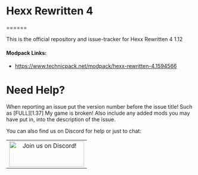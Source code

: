 # Hexx Rewritten 4
======

This is the official repository and issue-tracker for Hexx Rewritten 4 1.12
    
#### Modpack Links: 
+ https://www.technicpack.net/modpack/hexx-rewritten-4.1594566  
  
Need Help?
======
When reporting an issue put the version number before the issue title! Such as [FULL][1.37] My game is broken! Also include any added mods you may have put in, into the description of the issue. 
 
You can also find us on Discord for help or just to chat:   
  
|              |
|:------------:|
|<a href="https://discord.gg/enrpMDd"><img src="https://discordapp.com/assets/fc0b01fe10a0b8c602fb0106d8189d9b.png" alt="Join us on Discord!"  width="200" height="68"></a>|
<br>
<br>
